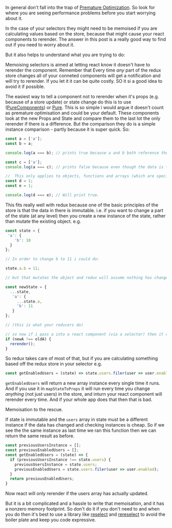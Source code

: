 In general don't fall into the trap of [Premature Optimization](https://en.wikipedia.org/wiki/Program_optimization#When_to_optimize). So look for where you are seeing performance problems before you start worrying about it.

In the case of your selectors they might need to be memoised if you are calculating values based on the store, because that might cause your react components to rerender. The answer in this post is a really good way to find out if you need to worry about it.

But it also helps to understand what you are trying to do:

Memoising selectors is aimed at letting react know it doesn't have to rerender the component. Remember that Every time *any* part of the redux store changes all of your conneted components will get a notification and will try to rerender. If you let it it can be quite costly. SO it si a good idea to avoid it if possible.

The easiest way to tell a component not to rerender when it's props (e.g. because of a store update) or state change do this is to use ([PureComponents](https://lucybain.com/blog/2018/react-js-pure-component/)) or [Pure](https://logrocket.com/blog/pure-functional-components/). This is so simple i would argue it doesn't count as premature optimisation and could be your default. These components look at the new Props and State and compare them to the last lot the only rerender if there is a difference. But the comparison they do is a simple instance comparison - partly because it is super quick. So:

```js
const a = ['a'];
const b = a;

console.log(a === b); // prints true because a and b both reference the same instance in memory.

const c = ['a'];
console.log(a === c); // prints false because even though the data is the same, because c has declared a new array in memory.

//  This only applies to objects, functions and arrays (which are special objects). not numbers or strings so:
const d = 1;
const e = 1;

console.log(d === e); // Will print true.
```

This fits really well with redux because one of the basic principles of the store is that the data in there is immutable. i.e. if you want to change a part of the state (at any level) then you create a new instance of the state, rather than mutate the existing object. e.g.

```js
const state = {
 'a': {
    'b': 10
  }
};

// In order to change b to 11 i could do:

state.a.b = 11;

// but that mutates the object and redux will assume nothing has changed. so instead I do:

const newState = {
  ...state,
   'a': {
     ...state.a,
     'b': 11
   }
};

// (this is what your reducers do)

// so now if i pass a into a react component (via a selector) then it can do:
if (newA !== oldA) {
  rerender();
}
```

So redux takes care of most of that, but if you are calculating something based off the redux store in your selector e.g.

```js
const getEnabledUsers = (state) => state.users.filer(user => user.enabled);
```

`getEnabledUsers` will return a new array instance every single time it runs. And if you use it in `mapStateToProps` it will run every time you change *anything* (not just users) in the store, and inturn your react component will rerender every time. And if your whole app does that then that is bad.

Memoisation to the rescue.

If state is immutable and the `users` array in state must be a different instance if the data has changed and checking instances is cheap. So if we see the the same instance as last time we ran this function then we can return the same result as before.

```js
const previousUsersInstance = [];
const previousEnabledUsers = [];
const getEnabledUsers = (state) => {
  if (previousUsersInstance !== state.users) {
    previousUsersInstance = state.users;
    previousEnabledUsers = state.users.filer(user => user.enabled);
  }
  return previousEnabledUsers;
}
```

Now react will only rerender if the users array has actually updated.

But it is a bit complicated and a hassle to write that memoisation, and it has a nonzero memory footprint. So don't do it if you don't need to and when you do then it's best to use  a library like [reselect](https://github.com/reduxjs/reselect) and [rereselect](https://github.com/toomuchdesign/re-reselect) to avoid the boiler plate and keep you code expressive.
